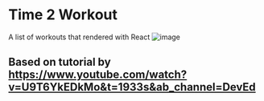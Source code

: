 # Time 2 Workout
A list of workouts that rendered with React
![image](https://user-images.githubusercontent.com/20358361/128708936-50004115-1407-49a2-b547-ccf877b290c3.png)


## Based on tutorial by https://www.youtube.com/watch?v=U9T6YkEDkMo&t=1933s&ab_channel=DevEd
